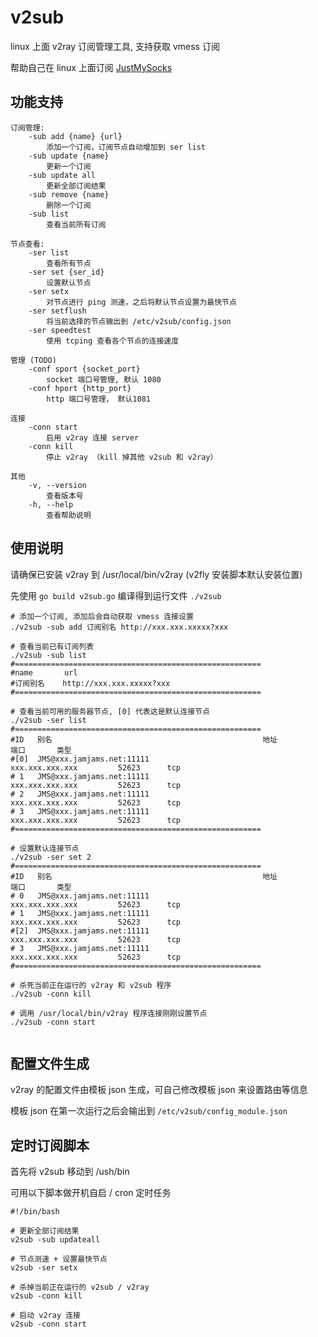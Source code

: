 # v2sub
linux 上面 v2ray 订阅管理工具, 支持获取 vmess 订阅

帮助自己在 linux 上面订阅 [JustMySocks](https://justmysocks.net/members/aff.php?aff=18111)

## 功能支持
```
订阅管理:
    -sub add {name} {url} 
        添加一个订阅，订阅节点自动增加到 ser list
    -sub update {name} 
        更新一个订阅
    -sub update all 
        更新全部订阅结果
    -sub remove {name} 
        删除一个订阅
    -sub list 
        查看当前所有订阅

节点查看:
    -ser list 
        查看所有节点
    -ser set {ser_id} 
        设置默认节点
    -ser setx 
        对节点进行 ping 测速，之后将默认节点设置为最快节点
    -ser setflush
        将当前选择的节点输出到 /etc/v2sub/config.json
    -ser speedtest
        使用 tcping 查看各个节点的连接速度
    
管理 (TODO)
    -conf sport {socket_port} 
        socket 端口号管理, 默认 1080
    -conf hport {http_port} 
        http 端口号管理， 默认1081
  
连接
    -conn start 
        启用 v2ray 连接 server
    -conn kill 
        停止 v2ray （kill 掉其他 v2sub 和 v2ray）

其他
    -v, --version
        查看版本号
    -h, --help
        查看帮助说明
```

## 使用说明
请确保已安装 v2ray 到 /usr/local/bin/v2ray (v2fly 安装脚本默认安装位置)

先使用 `go build v2sub.go` 编译得到运行文件 `./v2sub`

```shell
# 添加一个订阅, 添加后会自动获取 vmess 连接设置
./v2sub -sub add 订阅别名 http://xxx.xxx.xxxxx?xxx

# 查看当前已有订阅列表
./v2sub -sub list
#=======================================================
#name       url
#订阅别名    http://xxx.xxx.xxxxx?xxx
#=======================================================

# 查看当前可用的服务器节点, [0] 代表这是默认连接节点
./v2sub -ser list
#=======================================================
#ID   别名                                               地址                     端口       类型
#[0]  JMS@xxx.jamjams.net:11111                          xxx.xxx.xxx.xxx         52623      tcp
# 1   JMS@xxx.jamjams.net:11111                          xxx.xxx.xxx.xxx         52623      tcp
# 2   JMS@xxx.jamjams.net:11111                          xxx.xxx.xxx.xxx         52623      tcp
# 3   JMS@xxx.jamjams.net:11111                          xxx.xxx.xxx.xxx         52623      tcp
#=======================================================

# 设置默认连接节点
./v2sub -ser set 2
#=======================================================
#ID   别名                                               地址                     端口       类型
# 0   JMS@xxx.jamjams.net:11111                          xxx.xxx.xxx.xxx         52623      tcp
# 1   JMS@xxx.jamjams.net:11111                          xxx.xxx.xxx.xxx         52623      tcp
#[2]  JMS@xxx.jamjams.net:11111                          xxx.xxx.xxx.xxx         52623      tcp
# 3   JMS@xxx.jamjams.net:11111                          xxx.xxx.xxx.xxx         52623      tcp
#=======================================================

# 杀死当前正在运行的 v2ray 和 v2sub 程序
./v2sub -conn kill

# 调用 /usr/local/bin/v2ray 程序连接刚刚设置节点
./v2sub -conn start


```

## 配置文件生成
v2ray 的配置文件由模板 json 生成，可自己修改模板 json 来设置路由等信息

模板 json 在第一次运行之后会输出到 `/etc/v2sub/config_module.json`


## 定时订阅脚本

首先将 v2sub 移动到 /ush/bin

可用以下脚本做开机自启 / cron 定时任务

```shell
#!/bin/bash

# 更新全部订阅结果
v2sub -sub updateall

# 节点测速 + 设置最快节点
v2sub -ser setx

# 杀掉当前正在运行的 v2sub / v2ray
v2sub -conn kill

# 启动 v2ray 连接
v2sub -conn start

```
